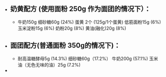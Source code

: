 - ## 奶黄配方 (使用面粉 250g 作为面团的情况下）：
	- 牛奶150g
	  细砂糖60g (24%)
	  蛋黄 2个 (125g/1个蛋黄)
	  低筋面粉15g (6%)
	  玉米淀粉15g (6%)
	  奶粉20g (8%)
	  黄油(融化)20g (8%)
- ## 面团配方(普通面粉 350g的情况下)：
	- 耐高温糖酵母5g (14.3%)
	  细砂糖60g（17.2%）
	  牛奶200g (57.1%)
	  玉米油（无色无味的油）25g (7.2%)
-